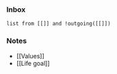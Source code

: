 ### Inbox
```dataview
list from [[]] and !outgoing([[]])
```

### Notes
- [[Values]]
- [[Life goal]]
